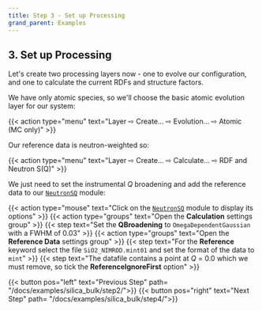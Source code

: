```yaml
---
title: Step 3 - Set up Processing
grand_parent: Examples
---
```


## 3. Set up Processing

Let's create two processing layers now - one to evolve our configuration, and one to calculate the current RDFs and structure factors.

We have only atomic species, so we'll choose the basic atomic evolution layer for our system:

{{< action type="menu" text="Layer &#8680; Create... &#8680; Evolution... &#8680; Atomic (MC only)" >}}

Our reference data is neutron-weighted so:

{{< action type="menu" text="Layer &#8680; Create... &#8680; Calculate... &#8680; RDF and Neutron S(Q)" >}}

We just need to set the instrumental _Q_ broadening and add the reference data to our [`NeutronSQ`](../../userguide/modules/neutronsq) module:

{{< action type="mouse" text="Click on the [`NeutronSQ`](../../userguide/modules/neutronsq) module to display its options" >}}
{{< action type="groups" text="Open the **Calculation** settings group" >}}
{{< step text="Set the **QBroadening** to `OmegaDependentGaussian` with a FWHM of 0.03" >}}
{{< action type="groups" text="Open the **Reference Data** settings group" >}}
{{< step text="For the **Reference** keyword select the file `SiO2_NIMROD.mint01` and set the format of the data to `mint`" >}}
{{< step text="The datafile contains a point at _Q_ = 0.0 which we must remove, so tick the **ReferenceIgnoreFirst** option" >}}


{{< button pos="left" text="Previous Step" path= "/docs/examples/silica_bulk/step2/">}}
{{< button pos="right" text="Next Step" path= "/docs/examples/silica_bulk/step4/">}}
